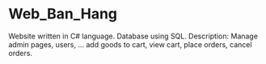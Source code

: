 # Web_Ban_Hang
Website written in C# language.
Database using SQL.
Description: Manage admin pages, users, ... add goods to cart, view cart, place orders, cancel orders.
